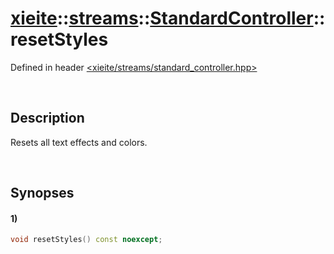 # [xieite](../../../../../xieite.md)\:\:[streams](../../../../../streams.md)\:\:[StandardController](../../../standard_controller.md)\:\:resetStyles
Defined in header [<xieite/streams/standard_controller.hpp>](../../../../../../include/xieite/streams/standard_controller.hpp)

&nbsp;

## Description
Resets all text effects and colors.

&nbsp;

## Synopses
#### 1)
```cpp
void resetStyles() const noexcept;
```
